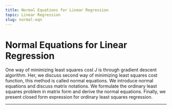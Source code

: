 ```yaml
---
title: Normal Equations for Linear Regression
topic: Linear Regression
slug: normal-eqn
---
```


# Normal Equations for Linear Regression

One way of minimizing least squares cost $J$ is through gradient descent algorithm. Her, we discuss second way of minimizing least squares cost function, this method is called normal equations. We introduce normal equations and discuss matrix notations. We formulate the ordinary least squares problem in matrix form and derive the normal equations. Finally, we present closed form expression for ordinary least squares regression.

---
